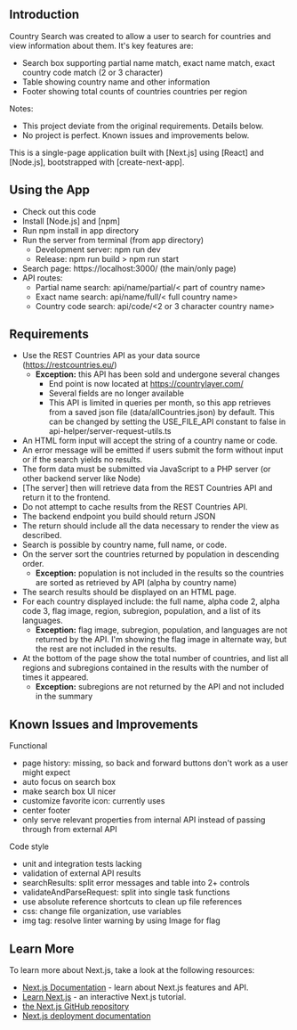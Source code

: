 ## Introduction
Country Search was created to allow a user to search for countries and view information about them. It's key features are:
* Search box supporting partial name match, exact name match, exact country code match (2 or 3 character)
* Table showing country name and other information
* Footer showing total counts of countries countries per region

Notes: 
* This project deviate from the original requirements. Details below.
* No project is perfect. Known issues and improvements below.

This is a single-page application built with [Next.js] using [React] and [Node.js], bootstrapped with [create-next-app].

## Using the App
* Check out this code
* Install [Node.js] and [npm]
* Run npm install in app directory 
* Run the server from terminal (from app directory)
    * Development server: npm run dev
    * Release: npm run build > npm run start
* Search page: https://localhost:3000/ (the main/only page)
* API routes:
    * Partial name search: api/name/partial/< part of country name>
    * Exact name search: api/name/full/< full country name>
    * Country code search: api/code/<2 or 3 character country name>


## Requirements
* Use the REST Countries API as your data source (https://restcountries.eu/)
    * **Exception:** this API has been sold and undergone several changes
        * End point is now located at https://countrylayer.com/ 
        * Several fields are no longer available 
        * This API is limited in queries per month, so this app retrieves from a saved json file (data/allCountries.json) by default. This can be changed by setting the USE_FILE_API constant to false in api-helper/server-request-utils.ts 
* An HTML form input will accept the string of a country name or code.
* An error message will be emitted if users submit the form without input or if the search yields no results.  
* The form data must be submitted via JavaScript to a PHP server (or other backend server like Node) 
* [The server] then will retrieve data from the REST Countries API and return it to the frontend. 
* Do not attempt to cache results from the REST Countries API. 
* The backend endpoint you build should return JSON
* The return should include all the data necessary to render the view as described.
* Search is possible by country name, full name, or code. 
* On the server sort the countries returned by population in descending order.
    * **Exception:** population is not included in the results so the countries are sorted as retrieved by API (alpha by country name)
* The search results should be displayed on an HTML page. 
* For each country displayed include: the full name, alpha code 2, alpha code 3, flag image, region, subregion, population, and a list of its languages.
    * **Exception:** flag image, subregion, population, and languages are not returned by the API. I'm showing the flag image in alternate way, but the rest are  not included in the results.
* At the bottom of the page show the total number of countries, and list all regions and subregions contained in the results with the number of times it appeared.
    * **Exception:** subregions are not returned by the API and not included in the summary

## Known Issues and Improvements
Functional
* page history: missing, so back and forward buttons don't work as a user might expect
* auto focus on search box
* make search box UI nicer
* customize favorite icon: currently uses 
* center footer
* only serve relevant properties from internal API instead of passing through from external API

Code style
* unit and integration tests lacking
* validation of external API results
* searchResults: split error messages and table into 2+ controls
* validateAndParseRequest: split into single task functions
* use absolute reference shortcuts to clean up file references
* css: change file organization, use variables
* img tag: resolve linter warning by using Image for flag

## Learn More

To learn more about Next.js, take a look at the following resources:

- [Next.js Documentation](https://nextjs.org/docs) - learn about Next.js features and API.
- [Learn Next.js](https://nextjs.org/learn) - an interactive Next.js tutorial.
- [the Next.js GitHub repository](https://github.com/vercel/next.js/)
- [Next.js deployment documentation](https://nextjs.org/docs/deployment)